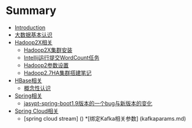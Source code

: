# Summary

* [Introduction](README.md)
* [大数据基本认识](chapter1.md)
* [Hadoop2X相关](hadoop/README.md)
  * [Hadoop2X集群安装](hadoop/hadoop2xinstall.md)
  * [Intellij运行提交WordCount任务](hadoop/intellij_wordcount.md)
  * [Hadoop2参数设置](hadoop/hadoopparamsetting.md)
  * [Hadoop2.7HA集群搭建笔记](hadoop/hadoop2.7HA分布式环境搭建.md)
* [HBase相关](hbase/README.md)
  * [概念性认识](hbase/concepts.md)
* [Spring相关](springxiang-guan.md)
  * [jasypt-spring-boot1.9版本的一个bug与新版本的变化](spring/jasypt-spring-boot1.9的bug.md)
* [Spring Cloud相关](springcloud.md)
  * [spring cloud stream] ()
    *[绑定Kafka相关参数] (kafkaparams.md)
    
  

